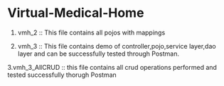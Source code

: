 # Virtual-Medical-Home

1. vmh_2 :: This file contains all pojos with mappings

2. vmh_3  :: This file contains demo of controller,pojo,service layer,dao layer and can be successfully tested through Postman.

 3.vmh_3_AllCRUD :: this file contains all crud operations performed and tested successfully thorugh Postman
